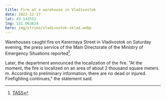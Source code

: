 ```yaml
---
title: Fire at a warehouse in Vladivostok
date: 2022-12-17
lat: 43.143552
lng: 131.963624
hero: img/strike/vladivostok-sklad.webp
---
```


Warehouses caught fire on Karernaya Street in Vladivostok on Saturday evening, the press service of the Main Directorate of the Ministry of Emergency Situations reported[^1].

Later, the department announced the localization of the fire. “At the moment, the fire is localized on an area of ​​about 2 thousand square meters. m. According to preliminary information, there are no dead or injured. Firefighting continues," the statement said.

[^1]: [TASS](https://tass.ru/proisshestviya/16621871)
